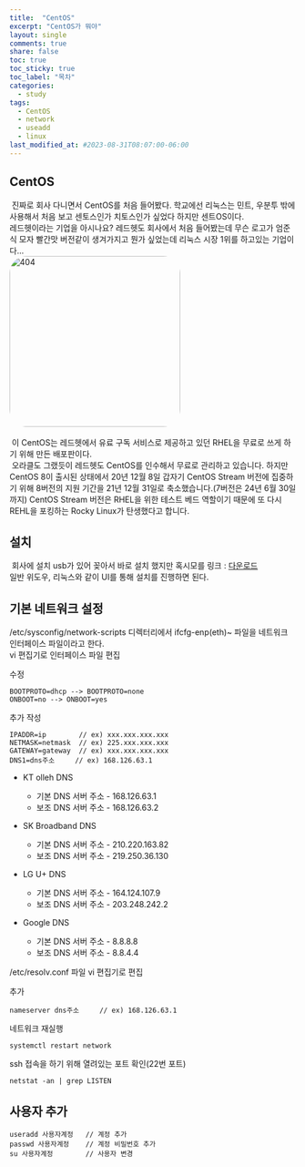 ```yaml
---
title:  "CentOS"
excerpt: "CentOS가 뭐야"
layout: single
comments: true
share: false
toc: true
toc_sticky: true
toc_label: "목차"
categories:
  - study
tags:
  - CentOS
  - network
  - useadd
  - linux
last_modified_at: #2023-08-31T08:07:00-06:00
---
```


## CentOS
&nbsp;진짜로 회사 다니면서 CentOS를 처음 들어봤다. 학교에선 리눅스는 민트, 우분투 밖에 사용해서 처음 보고 센토스인가 치토스인가 싶었다 하지만 센트OS이다.  
레드헷이라는 기업을 아시나요? 레드헷도 회사에서 처음 들어봤는데 무슨 로고가 엄준식 모자 빨간맛 버전같이 생겨가지고 뭔가 싶었는데 리눅스 시장 1위를 하고있는 기업이다...   
<a  href="https://www.redhat.com/ko/about/brand/standards/logo"><img src="https://www.redhat.com/cms/managed-files/Asset-Red_Hat-Logo_page-Logo-RGB.svg" style = "border-radius: 10%;" width="300px" height="300px" title="404punch" alt="404"></a><br/>  
&nbsp;이 CentOS는 레드헷에서 유료 구독 서비스로 제공하고 있던 RHEL을 무료로 쓰게 하기 위해 만든 배포판이다.  
&nbsp;오라클도 그랬듯이 레드헷도 CentOS를 인수해서 무료로 관리하고 있습니다. 하지만 CentOS 8이 출시된 상태에서 20년 12월 8일 갑자기 CentOS Stream 버전에 집중하기 위해 8버전의 지원 기간을 21년 12월 31일로 축소했습니다.(7버전은 24년 6월 30일까지) CentOS Stream 버전은 RHEL을 위한 테스트 베드 역할이기 때문에 또 다시 REHL을 포킹하는 Rocky Linux가 탄생했다고 합니다.

## 설치
&nbsp;회사에 설치 usb가 있어 꽂아서 바로 설치 했지만 혹시모를 링크 : [다운로드](https://www.centos.org/download/)  
일반 위도우, 리눅스와 같이 UI를 통해 설치를 진행하면 된다.

## 기본 네트워크 설정
/etc/sysconfig/network-scripts 디렉터리에서 ifcfg-enp(eth)~ 파일을 네트워크 인터페이스 파일이라고 한다.<br/>
vi 편집기로 인터페이스 파일 편집

수정

    BOOTPROTO=dhcp --> BOOTPROTO=none
    ONBOOT=no --> ONBOOT=yes
추가 작성
    
    IPADDR=ip        // ex) xxx.xxx.xxx.xxx
    NETMASK=netmask  // ex) 225.xxx.xxx.xxx
    GATEWAY=gateway  // ex) xxx.xxx.xxx.xxx
    DNS1=dns주소     // ex) 168.126.63.1

* KT olleh DNS
  * 기본 DNS 서버 주소 - 168.126.63.1
  * 보조 DNS 서버 주소 - 168.126.63.2

* SK Broadband DNS
  * 기본 DNS 서버 주소 - 210.220.163.82
  * 보조 DNS 서버 주소 - 219.250.36.130

* LG U+ DNS
  * 기본 DNS 서버 주소 - 164.124.107.9
  * 보조 DNS 서버 주소 - 203.248.242.2

* Google DNS
  * 기본 DNS 서버 주소 - 8.8.8.8
  * 보조 DNS 서버 주소 - 8.8.4.4


/etc/resolv.conf 파일 vi 편집기로 편집

추가

    nameserver dns주소     // ex) 168.126.63.1

네트워크 재실행

    systemctl restart network

ssh 접속을 하기 위해 열려있는 포트 확인(22번 포트)

    netstat -an | grep LISTEN

## 사용자 추가

    useradd 사용자계정   // 계정 추가
    passwd 사용자계정    // 계정 비밀번호 추가
    su 사용자계정        // 사용자 변경

